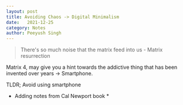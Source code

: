 ```yaml
---
layout: post
title: Avoiding Chaos -> Digital Minimalism
date:	2021-12-25
category: Notes
author:	Peeyush Singh
---
```


> There's so much noise that the matrix feed into us - Matrix resurrection

Matrix 4, may give you a hint towards the addictive thing that has been invented over years -> Smartphone. 

TLDR; Avoid using smartphone 

* Adding notes from Cal Newport book *
